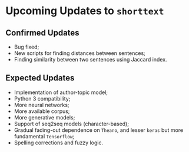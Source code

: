 Upcoming Updates to `shorttext`
===============================

Confirmed Updates
-----------------

* Bug fixed;
* New scripts for finding distances between sentences;
* Finding similarity between two sentences using Jaccard index.

Expected Updates
----------------

* Implementation of author-topic model;
* Python 3 compatibility;
* More neural networks;
* More available corpus;
* More generative models;
* Support of seq2seq models (character-based);
* Gradual fading-out dependence on `Theano`, and lesser `keras` but more fundamental `Tensorflow`;
* Spelling corrections and fuzzy logic.
